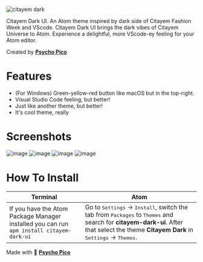 ![citayem dark](https://user-images.githubusercontent.com/25912250/180638029-682c458b-2749-4917-b795-2a8341b69231.jpg)

Citayem Dark UI. An Atom theme inspired by dark side of Citayem Fashion Week and VScode.
Citayem Dark UI brings the dark vibes of Citayem Universe to Atom. Experience a delightful, more VScode-ey feeling for your Atom editor.

Created by **[Psycho Pico](https://github.com/psycho-pico)**

# Features
- (For Windows) Green-yellow-red button like macOS but in the top-right.
- Visual Studio Code feeling, but better!
- Just like another theme, but better!
- It's cool theme, really

# Screenshots
![image](https://user-images.githubusercontent.com/25912250/180637960-3a264d15-b61b-47c7-b1f0-ccd1de37d798.png)
![image](https://user-images.githubusercontent.com/25912250/180637971-de0c2c4e-3c71-42db-961a-1a84cc0f6974.png)
![image](https://user-images.githubusercontent.com/25912250/180638010-a435cb7a-a5fd-4ba5-ab6a-05fbaee5bed8.png)
![image](https://user-images.githubusercontent.com/25912250/180638129-51817ec0-47c9-4077-a5a8-f37f494a521b.png)




# How To Install
Terminal | Atom
--- | ---
If you have the Atom Package Manager installed you can run `apm install citayem-dark-ui` | Go to <kbd>Settings</kbd> → <kbd>Install</kbd>, switch the tab from <kbd>Packages</kbd> to <kbd>Themes</kbd> and search for **citayem-dark-ui**. After that select the theme **Citayem Dark** in <kbd>Settings</kbd> → <kbd>Themes</kbd>.


Made with 🤘 **[Psycho Pico](https://github.com/psycho-pico)**
